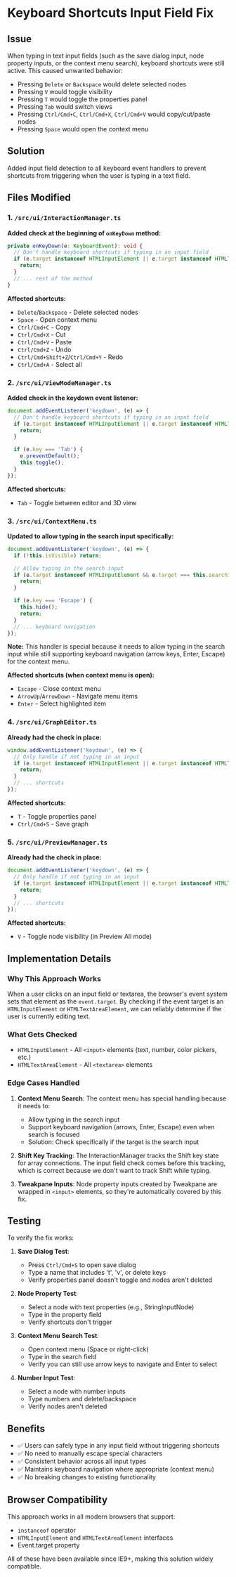 # Keyboard Shortcuts Input Field Fix

## Issue

When typing in text input fields (such as the save dialog input, node property inputs, or the context menu search), keyboard shortcuts were still active. This caused unwanted behavior:

- Pressing `Delete` or `Backspace` would delete selected nodes
- Pressing `V` would toggle visibility
- Pressing `T` would toggle the properties panel
- Pressing `Tab` would switch views
- Pressing `Ctrl/Cmd+C`, `Ctrl/Cmd+X`, `Ctrl/Cmd+V` would copy/cut/paste nodes
- Pressing `Space` would open the context menu

## Solution

Added input field detection to all keyboard event handlers to prevent shortcuts from triggering when the user is typing in a text field.

## Files Modified

### 1. `/src/ui/InteractionManager.ts`

**Added check at the beginning of `onKeyDown` method:**

```typescript
private onKeyDown(e: KeyboardEvent): void {
  // Don't handle keyboard shortcuts if typing in an input field
  if (e.target instanceof HTMLInputElement || e.target instanceof HTMLTextAreaElement) {
    return;
  }
  // ... rest of the method
}
```

**Affected shortcuts:**

- `Delete`/`Backspace` - Delete selected nodes
- `Space` - Open context menu
- `Ctrl/Cmd+C` - Copy
- `Ctrl/Cmd+X` - Cut
- `Ctrl/Cmd+V` - Paste
- `Ctrl/Cmd+Z` - Undo
- `Ctrl/Cmd+Shift+Z`/`Ctrl/Cmd+Y` - Redo
- `Ctrl/Cmd+A` - Select all

### 2. `/src/ui/ViewModeManager.ts`

**Added check in the keydown event listener:**

```typescript
document.addEventListener('keydown', (e) => {
  // Don't handle keyboard shortcuts if typing in an input field
  if (e.target instanceof HTMLInputElement || e.target instanceof HTMLTextAreaElement) {
    return;
  }

  if (e.key === 'Tab') {
    e.preventDefault();
    this.toggle();
  }
});
```

**Affected shortcuts:**

- `Tab` - Toggle between editor and 3D view

### 3. `/src/ui/ContextMenu.ts`

**Updated to allow typing in the search input specifically:**

```typescript
document.addEventListener('keydown', (e) => {
  if (!this.isVisible) return;

  // Allow typing in the search input
  if (e.target instanceof HTMLInputElement && e.target === this.searchInput) {
    return;
  }

  if (e.key === 'Escape') {
    this.hide();
    return;
  }
  // ... keyboard navigation
});
```

**Note:** This handler is special because it needs to allow typing in the search input while still supporting keyboard navigation (arrow keys, Enter, Escape) for the context menu.

**Affected shortcuts (when context menu is open):**

- `Escape` - Close context menu
- `ArrowUp`/`ArrowDown` - Navigate menu items
- `Enter` - Select highlighted item

### 4. `/src/ui/GraphEditor.ts`

**Already had the check in place:**

```typescript
window.addEventListener('keydown', (e) => {
  // Only handle if not typing in an input
  if (e.target instanceof HTMLInputElement || e.target instanceof HTMLTextAreaElement) {
    return;
  }
  // ... shortcuts
});
```

**Affected shortcuts:**

- `T` - Toggle properties panel
- `Ctrl/Cmd+S` - Save graph

### 5. `/src/ui/PreviewManager.ts`

**Already had the check in place:**

```typescript
document.addEventListener('keydown', (e) => {
  // Only handle if not typing in an input
  if (e.target instanceof HTMLInputElement || e.target instanceof HTMLTextAreaElement) {
    return;
  }
  // ... shortcuts
});
```

**Affected shortcuts:**

- `V` - Toggle node visibility (in Preview All mode)

## Implementation Details

### Why This Approach Works

When a user clicks on an input field or textarea, the browser's event system sets that element as the `event.target`. By checking if the event target is an `HTMLInputElement` or `HTMLTextAreaElement`, we can reliably determine if the user is currently editing text.

### What Gets Checked

- `HTMLInputElement` - All `<input>` elements (text, number, color pickers, etc.)
- `HTMLTextAreaElement` - All `<textarea>` elements

### Edge Cases Handled

1. **Context Menu Search**: The context menu has special handling because it needs to:
   - Allow typing in the search input
   - Support keyboard navigation (arrows, Enter, Escape) even when search is focused
   - Solution: Check specifically if the target is the search input

2. **Shift Key Tracking**: The InteractionManager tracks the Shift key state for array connections. The input field check comes before this tracking, which is correct because we don't want to track Shift while typing.

3. **Tweakpane Inputs**: Node property inputs created by Tweakpane are wrapped in `<input>` elements, so they're automatically covered by this fix.

## Testing

To verify the fix works:

1. **Save Dialog Test**:
   - Press `Ctrl/Cmd+S` to open save dialog
   - Type a name that includes 't', 'v', or delete keys
   - Verify properties panel doesn't toggle and nodes aren't deleted

2. **Node Property Test**:
   - Select a node with text properties (e.g., StringInputNode)
   - Type in the property field
   - Verify shortcuts don't trigger

3. **Context Menu Search Test**:
   - Open context menu (Space or right-click)
   - Type in the search field
   - Verify you can still use arrow keys to navigate and Enter to select

4. **Number Input Test**:
   - Select a node with number inputs
   - Type numbers and delete/backspace
   - Verify nodes aren't deleted

## Benefits

- ✅ Users can safely type in any input field without triggering shortcuts
- ✅ No need to manually escape special characters
- ✅ Consistent behavior across all input types
- ✅ Maintains keyboard navigation where appropriate (context menu)
- ✅ No breaking changes to existing functionality

## Browser Compatibility

This approach works in all modern browsers that support:

- `instanceof` operator
- `HTMLInputElement` and `HTMLTextAreaElement` interfaces
- Event.target property

All of these have been available since IE9+, making this solution widely compatible.
